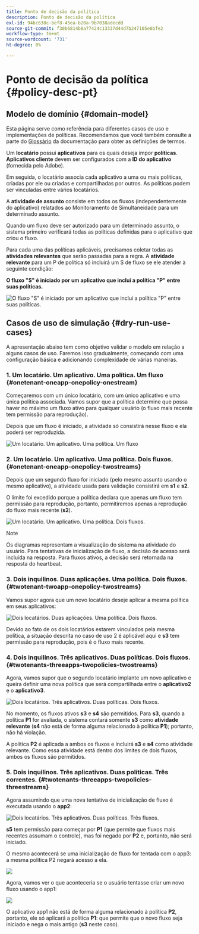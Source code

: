 ```yaml
---
title: Ponto de decisão da política
description: Ponto de decisão da política
exl-id: 94bc638c-bef8-45ea-b20a-9b7038adecdd
source-git-commit: f30b6814b8a77424c13337d44d7b247105e0bfe2
workflow-type: tm+mt
source-wordcount: '731'
ht-degree: 0%

---
```


# Ponto de decisão da política {#policy-desc-pt}

## Modelo de domínio {#domain-model}

Esta página serve como referência para diferentes casos de uso e implementações de políticas. Recomendamos que você também consulte a parte do [Glossário](/help/concurrency-monitoring/cm-glossary.md) da documentação para obter as definições de termos.

Um **locatário** possui **aplicativos** para os quais deseja impor **políticas**. **Aplicativos cliente** devem ser configurados com a **ID do aplicativo** (fornecida pelo Adobe).

Em seguida, o locatário associa cada aplicativo a uma ou mais políticas, criadas por ele ou criadas e compartilhadas por outros. As políticas podem ser vinculadas entre vários locatários.

A **atividade de assunto** consiste em todos os fluxos (independentemente do aplicativo) relatados ao Monitoramento de Simultaneidade para um determinado assunto.

Quando um fluxo deve ser autorizado para um determinado assunto, o sistema primeiro verificará todas as políticas definidas para o aplicativo que criou o fluxo.

Para cada uma das políticas aplicáveis, precisamos coletar todas as **atividades relevantes** que serão passadas para a regra. A **atividade relevante** para um P de política só incluirá um S de fluxo se ele atender à seguinte condição:

**O fluxo &quot;S&quot; é iniciado por um aplicativo que inclui a política &quot;P&quot; entre suas políticas.**

![O fluxo &quot;S&quot; é iniciado por um aplicativo que inclui a política &quot;P&quot; entre suas políticas.](assets/pdp-domain-model.png)

## Casos de uso de simulação {#dry-run-use-cases}

A apresentação abaixo tem como objetivo validar o modelo em relação a alguns casos de uso. Faremos isso gradualmente, começando com uma configuração básica e adicionando complexidade de várias maneiras.

### 1. Um locatário. Um aplicativo. Uma política. Um fluxo {#onetenant-oneapp-onepolicy-onestream}

Começaremos com um único locatário, com um único aplicativo e uma única política associada. Vamos supor que a política determine que possa haver no máximo um fluxo ativo para qualquer usuário (o fluxo mais recente tem permissão para reprodução).

Depois que um fluxo é iniciado, a atividade só consistirá nesse fluxo e ela poderá ser reproduzida.

![Um locatário. Um aplicativo. Uma política. Um fluxo](assets/onetenant-app-policy-stream.png)


### 2. Um locatário. Um aplicativo. Uma política. Dois fluxos. {#onetenant-oneapp-onepolicy-twostreams}

Depois que um segundo fluxo for iniciado (pelo mesmo assunto usando o mesmo aplicativo), a atividade usada para validação consistirá em **s1** e **s2**.

O limite foi excedido porque a política declara que apenas um fluxo tem permissão para reprodução, portanto, permitiremos apenas a reprodução do fluxo mais recente (**s2**).

![Um locatário. Um aplicativo. Uma política. Dois fluxos.](assets/tenant-app-policy-twostream.png)

>[!NOTE]
>
>Os diagramas representam a visualização do sistema na atividade do usuário. Para tentativas de inicialização de fluxo, a decisão de acesso será incluída na resposta. Para fluxos ativos, a decisão será retornada na resposta do heartbeat.

### 3. Dois inquilinos. Duas aplicações. Uma política. Dois fluxos. {#twotenant-twoapp-onepolicy-twostreams}

Vamos supor agora que um novo locatário deseje aplicar a mesma política em seus aplicativos:

![Dois locatários. Duas aplicações. Uma política. Dois fluxos.](assets/onepolicy-twotenant-app-stream.png)

Devido ao fato de os dois locatários estarem vinculados pela mesma política, a situação descrita no caso de uso 2 é aplicável aqui e **s3** tem permissão para reprodução, pois é o fluxo mais recente.

### 4. Dois inquilinos. Três aplicativos. Duas políticas. Dois fluxos. {#twotenants-threeapps-twopolicies-twostreams}

Agora, vamos supor que o segundo locatário implante um novo aplicativo e queira definir uma nova política que será compartilhada entre o **aplicativo2** e o **aplicativo3**.

![Dois locatários. Três aplicativos. Duas políticas. Dois fluxos.](assets/twotenant-policies-streams-threeapps.png)

No momento, os fluxos ativos **s3** e **s4** são permitidos. Para **s3**, quando a política **P1** for avaliada, o sistema contará somente **s3** como **atividade relevante** (**s4** não está de forma alguma relacionado à política **P1**); portanto, não há violação.

A política **P2** é aplicada a ambos os fluxos e incluirá **s3** e **s4** como atividade relevante. Como essa atividade está dentro dos limites de dois fluxos, ambos os fluxos são permitidos.

### 5. Dois inquilinos. Três aplicativos. Duas políticas. Três correntes. {#twotenants-threeapps-twopolicies-threestreams}

Agora assumindo que uma nova tentativa de inicialização de fluxo é executada usando o **app2**:

![Dois locatários. Três aplicativos. Duas políticas. Três fluxos.](assets/twotenants-policies-threeapps-streams.png)

**s5** tem permissão para começar por **P1** (que permite que fluxos mais recentes assumam o controle), mas foi negado por **P2** e, portanto, não será iniciado.

O mesmo acontecerá se uma inicialização de fluxo for tentada com o app3: a mesma política P2 negará acesso a ela.

![](assets/stream-init-attempted-app3.png)

Agora, vamos ver o que aconteceria se o usuário tentasse criar um novo fluxo usando o app1:

![](assets/new-stream-with-app1.png)

O aplicativo app1 não está de forma alguma relacionado à política **P2**, portanto, ele só aplicará a política **P1**: que permite que o novo fluxo seja iniciado e nega o mais antigo (**s3** neste caso).
